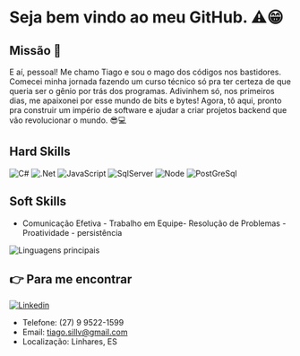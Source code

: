 # Seja bem vindo ao meu GitHub. ⚠😁

## Missão 🚀

E aí, pessoal! Me chamo Tiago e sou o mago dos códigos nos bastidores. Comecei minha jornada fazendo um curso técnico só pra ter certeza de que queria ser o gênio por trás dos programas. Adivinhem só, nos primeiros dias, me apaixonei por esse mundo de bits e bytes! Agora, tô aqui, pronto pra construir um império de software e ajudar a criar projetos backend que vão revolucionar o mundo. 😎💻

## Hard Skills
![C#](https://img.shields.io/badge/C%23-239120?style=for-the-badge&logo=c-sharp&logoColor=white) ![.Net](https://img.shields.io/badge/.NET-512BD4?style=for-the-badge&logo=dotnet&logoColor=white) ![JavaScript](https://img.shields.io/badge/JavaScript-323330?style=for-the-badge&logo=javascript&logoColor=F7DF1E) ![SqlServer](https://img.shields.io/badge/Microsoft_SQL_Server-CC2927?style=for-the-badge&logo=microsoft-sql-server&logoColor=white) ![Node](https://img.shields.io/badge/Node%20js-339933?style=for-the-badge&logo=nodedotjs&logoColor=white) ![PostGreSql](https://img.shields.io/badge/PostgreSQL-316192?style=for-the-badge&logo=postgresql&logoColor=white) 


## Soft Skills
- Comunicação Efetiva - Trabalho em Equipe- Resolução de Problemas - Proatividade - persistência

![Linguagens principais](https://github-readme-stats.vercel.app/api/top-langs/?username=TiagooSillv&theme=tokyonight&hide_border=true&custom_title=Linguagens%20Principais)

## 👉  Para me encontrar 
[![Linkedin](https://img.shields.io/badge/LinkedIn-0077B5?style=for-the-badge&logo=linkedin&logoColor=white)](https://www.linkedin.com/in/tiago-silva-731297188/)

- Telefone: (27) 9 9522-1599
- Email: tiago.sillv@gmail.com
- Localização: Linhares, ES
